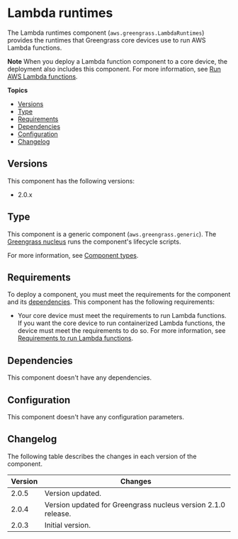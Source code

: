 # Lambda runtimes<a name="lambda-runtimes-component"></a>

The Lambda runtimes component \(`aws.greengrass.LambdaRuntimes`\) provides the runtimes that Greengrass core devices use to run AWS Lambda functions\.

**Note**  <a name="lambda-component-dependency-note"></a>
When you deploy a Lambda function component to a core device, the deployment also includes this component\. For more information, see [Run AWS Lambda functions](run-lambda-functions.md)\.

**Topics**
+ [Versions](#lambda-runtimes-component-versions)
+ [Type](#lambda-runtimes-component-type)
+ [Requirements](#lambda-runtimes-component-requirements)
+ [Dependencies](#lambda-runtimes-component-dependencies)
+ [Configuration](#lambda-runtimes-component-configuration)
+ [Changelog](#lambda-runtimes-component-changelog)

## Versions<a name="lambda-runtimes-component-versions"></a>

This component has the following versions:
+ 2\.0\.x

## Type<a name="lambda-runtimes-component-type"></a>

<a name="public-component-type-generic"></a>This component is a generic component \(`aws.greengrass.generic`\)\. The [Greengrass nucleus](greengrass-nucleus-component.md) runs the component's lifecycle scripts\.

<a name="public-component-type-more-information"></a>For more information, see [Component types](manage-components.md#component-types)\.

## Requirements<a name="lambda-runtimes-component-requirements"></a>

To deploy a component, you must meet the requirements for the component and its [dependencies](#lambda-runtimes-component-dependencies)\. This component has the following requirements:
+ <a name="core-device-lambda-function-requirements"></a>Your core device must meet the requirements to run Lambda functions\. If you want the core device to run containerized Lambda functions, the device must meet the requirements to do so\. For more information, see [Requirements to run Lambda functions](setting-up.md#greengrass-v2-lambda-requirements)\.

## Dependencies<a name="lambda-runtimes-component-dependencies"></a>

This component doesn't have any dependencies\.

## Configuration<a name="lambda-runtimes-component-configuration"></a>

This component doesn't have any configuration parameters\.

## Changelog<a name="lambda-runtimes-component-changelog"></a>

The following table describes the changes in each version of the component\.


|  **Version**  |  **Changes**  | 
| --- | --- | 
|  2\.0\.5  |  Version updated\.  | 
|  2\.0\.4  |  Version updated for Greengrass nucleus version 2\.1\.0 release\.  | 
|  2\.0\.3  |  Initial version\.  | 